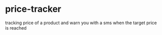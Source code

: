 # price-tracker
tracking price of a product and warn you with a sms when the target price is reached
